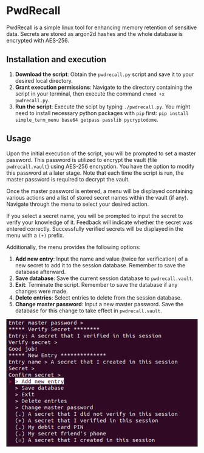 # PwdRecall
PwdRecall is a simple linux tool for enhancing memory retention of sensitive data. Secrets are stored as argon2d hashes and the whole database is encrypted with AES-256.

## Installation and execution
1. **Download the script**: Obtain the `pwdrecall.py` script and save it to your desired local directory.
2. **Grant execution permissions**: Navigate to the directory containing the script in your terminal, then execute the command `chmod +x pwdrecall.py`.
3. **Run the script**: Execute the scipt by typing `./pwdrecall.py`.
You might need to install necessary python packages with `pip` first: `pip install simple_term_menu base64 getpass passlib pycryptodome`.

## Usage

Upon the initial execution of the script, you will be prompted to set a master password. This password is utilized to encrypt the vault (file `pwdrecall.vault`) using AES-256 encryption. You have the option to modify this password at a later stage. Note that each time the script is run, the master password is required to decrypt the vault.

Once the master password is entered, a menu will be displayed containing various actions and a list of stored secret names within the vault (if any). Navigate through the menu to select your desired action.

If you select a secret name, you will be prompted to input the secret to verify your knowledge of it. Feedback will indicate whether the secret was entered correctly. Successfully verified secrets will be displayed in the menu with a `(+)` prefix.

Additionally, the menu provides the following options:
1. **Add new entry**: Input the name and value (twice for verification) of a new secret to add it to the session database. Remember to save the database afterward.
2. **Save database**: Save the current session database to `pwdrecall.vault`.
3. **Exit**: Terminate the script. Remember to save the database if any changes were made.
4. **Delete entries**: Select entries to delete from the session database.
5. **Change master password**: Input a new master password. Save the database for this change to take effect in `pwdrecall.vault`.

![Example](example.png)